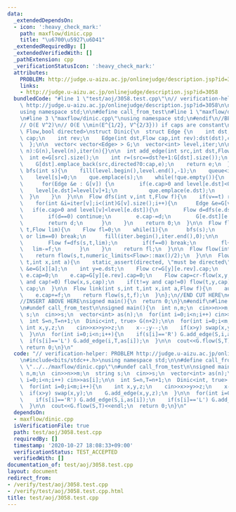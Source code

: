 ```yaml
---
data:
  _extendedDependsOn:
  - icon: ':heavy_check_mark:'
    path: maxflow/dinic.cpp
    title: "\u6700\u5927\u6D41"
  _extendedRequiredBy: []
  _extendedVerifiedWith: []
  _pathExtension: cpp
  _verificationStatusIcon: ':heavy_check_mark:'
  attributes:
    PROBLEM: http://judge.u-aizu.ac.jp/onlinejudge/description.jsp?id=3058
    links:
    - http://judge.u-aizu.ac.jp/onlinejudge/description.jsp?id=3058
  bundledCode: "#line 1 \"test/aoj/3058.test.cpp\"\n// verification-helper: PROBLEM\
    \ http://judge.u-aizu.ac.jp/onlinejudge/description.jsp?id=3058\n\n#include<bits/stdc++.h>\n\
    using namespace std;\n\n#define call_from_test\n#line 1 \"maxflow/dinic.cpp\"\n\
    \n#line 3 \"maxflow/dinic.cpp\"\nusing namespace std;\n#endif\n//BEGIN CUT HERE\n\
    // O(E V^2)\n// O(E \\min(E^{1/2}, V^{2/3})) if caps are constant\ntemplate<typename\
    \ Flow,bool directed>\nstruct Dinic{\n  struct Edge {\n    int dst;\n    Flow\
    \ cap;\n    int rev;\n    Edge(int dst,Flow cap,int rev):dst(dst),cap(cap),rev(rev){}\n\
    \  };\n\n  vector< vector<Edge> > G;\n  vector<int> level,iter;\n\n  Dinic(int\
    \ n):G(n),level(n),iter(n){}\n\n  int add_edge(int src,int dst,Flow cap){\n  \
    \  int e=G[src].size();\n    int r=(src==dst?e+1:G[dst].size());\n    G[src].emplace_back(dst,cap,r);\n\
    \    G[dst].emplace_back(src,directed?0:cap,e);\n    return e;\n  }\n\n  void\
    \ bfs(int s){\n    fill(level.begin(),level.end(),-1);\n    queue<int> que;\n\
    \    level[s]=0;\n    que.emplace(s);\n    while(!que.empty()){\n      int v=que.front();que.pop();\n\
    \      for(Edge &e : G[v]) {\n        if(e.cap>0 and level[e.dst]<0){\n      \
    \    level[e.dst]=level[v]+1;\n          que.emplace(e.dst);\n        }\n    \
    \  }\n    }\n  }\n\n  Flow dfs(int v,int t,Flow f){\n    if(v==t) return f;\n\
    \    for(int &i=iter[v];i<(int)G[v].size();i++){\n      Edge &e=G[v][i];\n   \
    \   if(e.cap>0 and level[v]<level[e.dst]){\n        Flow d=dfs(e.dst,t,min(f,e.cap));\n\
    \        if(d==0) continue;\n        e.cap-=d;\n        G[e.dst][e.rev].cap+=d;\n\
    \        return d;\n      }\n    }\n    return 0;\n  }\n\n  Flow flow(int s,int\
    \ t,Flow lim){\n    Flow fl=0;\n    while(1){\n      bfs(s);\n      if(level[t]<0\
    \ or lim==0) break;\n      fill(iter.begin(),iter.end(),0);\n\n      while(1){\n\
    \        Flow f=dfs(s,t,lim);\n        if(f==0) break;\n        fl+=f;\n     \
    \   lim-=f;\n      }\n    }\n    return fl;\n  }\n\n  Flow flow(int s,int t){\n\
    \    return flow(s,t,numeric_limits<Flow>::max()/2);\n  }\n\n  Flow cut(int s,int\
    \ t,int x,int a){\n    static_assert(directed, \"must be directed\");\n    auto\
    \ &e=G[x][a];\n    int y=e.dst;\n    Flow cr=G[y][e.rev].cap;\n    if(cr==0) return\
    \ e.cap=0;\n    e.cap=G[y][e.rev].cap=0;\n    Flow cap=cr-flow(x,y,cr);\n    if(x!=s\
    \ and cap!=0) flow(x,s,cap);\n    if(t!=y and cap!=0) flow(t,y,cap);\n    return\
    \ cap;\n  }\n\n  Flow link(int s,int t,int x,int a,Flow f){\n    auto &e=G[x][a];\n\
    \    e.cap+=f;\n    return flow(s,t,f);\n  }\n};\n//END CUT HERE\n#ifndef call_from_test\n\
    //INSERT ABOVE HERE\nsigned main(){\n  return 0;\n}\n#endif\n#line 8 \"test/aoj/3058.test.cpp\"\
    \n#undef call_from_test\n\nsigned main(){\n  int n,m;\n  cin>>n>>m;\n  string\
    \ s;\n  cin>>s;\n  vector<int> as(n);\n  for(int i=0;i<n;i++) cin>>as[i];\n\n\
    \  int S=n,T=n+1;\n  Dinic<int, true> G(n+2);\n\n  for(int i=0;i<m;i++){\n   \
    \ int x,y,z;\n    cin>>x>>y>>z;\n    x--;y--;\n    if(x>y) swap(x,y);\n    G.add_edge(x,y,z);\n\
    \  }\n\n  for(int i=0;i<n;i++){\n    if(s[i]=='R') G.add_edge(S,i,as[i]);\n  \
    \  if(s[i]=='L') G.add_edge(i,T,as[i]);\n  }\n\n  cout<<G.flow(S,T)<<endl;\n \
    \ return 0;\n}\n"
  code: "// verification-helper: PROBLEM http://judge.u-aizu.ac.jp/onlinejudge/description.jsp?id=3058\n\
    \n#include<bits/stdc++.h>\nusing namespace std;\n\n#define call_from_test\n#include\
    \ \"../../maxflow/dinic.cpp\"\n#undef call_from_test\n\nsigned main(){\n  int\
    \ n,m;\n  cin>>n>>m;\n  string s;\n  cin>>s;\n  vector<int> as(n);\n  for(int\
    \ i=0;i<n;i++) cin>>as[i];\n\n  int S=n,T=n+1;\n  Dinic<int, true> G(n+2);\n\n\
    \  for(int i=0;i<m;i++){\n    int x,y,z;\n    cin>>x>>y>>z;\n    x--;y--;\n  \
    \  if(x>y) swap(x,y);\n    G.add_edge(x,y,z);\n  }\n\n  for(int i=0;i<n;i++){\n\
    \    if(s[i]=='R') G.add_edge(S,i,as[i]);\n    if(s[i]=='L') G.add_edge(i,T,as[i]);\n\
    \  }\n\n  cout<<G.flow(S,T)<<endl;\n  return 0;\n}\n"
  dependsOn:
  - maxflow/dinic.cpp
  isVerificationFile: true
  path: test/aoj/3058.test.cpp
  requiredBy: []
  timestamp: '2020-10-27 18:08:33+09:00'
  verificationStatus: TEST_ACCEPTED
  verifiedWith: []
documentation_of: test/aoj/3058.test.cpp
layout: document
redirect_from:
- /verify/test/aoj/3058.test.cpp
- /verify/test/aoj/3058.test.cpp.html
title: test/aoj/3058.test.cpp
---
```

